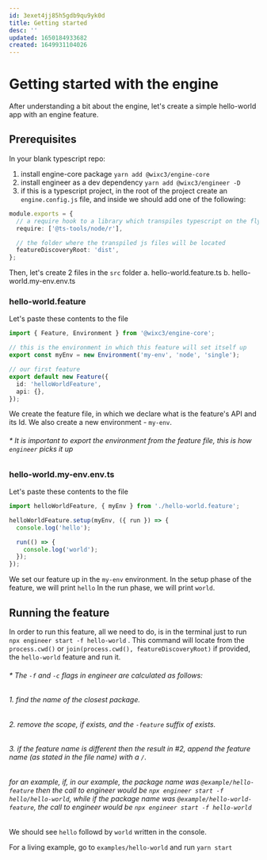 ```yaml
---
id: 3exet4jj85h5gdb9qu9yk0d
title: Getting started
desc: ''
updated: 1650184933682
created: 1649931104026
---
```


# Getting started with the engine

After understanding a bit about the engine, let's create a simple hello-world app with an engine feature.

## Prerequisites

In your blank typescript repo:

1. install engine-core package `yarn add @wixc3/engine-core`
2. install engineer as a dev dependency `yarn add @wixc3/engineer -D`
3. if this is a typescript project, in the root of the project create an `engine.config.js` file, and inside we should add one of the following:

```ts
module.exports = {
  // a require hook to a library which transpiles typescript on the fly
  require: ['@ts-tools/node/r'],

  // the folder where the transpiled js files will be located
  featureDiscoveryRoot: 'dist',
};
```

Then, let's create 2 files in the `src` folder
a. hello-world.feature.ts
b. hello-world.my-env.env.ts

### hello-world.feature

Let's paste these contents to the file

```ts
import { Feature, Environment } from '@wixc3/engine-core';

// this is the environment in which this feature will set itself up
export const myEnv = new Environment('my-env', 'node', 'single');

// our first feature
export default new Feature({
  id: 'helloWorldFeature',
  api: {},
});
```

We create the feature file, in which we declare what is the feature's API and its Id.
We also create a new environment - `my-env`.

###### \* It is important to export the environment from the feature file, this is how `engineer` picks it up

### hello-world.my-env.env.ts

Let's paste these contents to the file

```ts
import helloWorldFeature, { myEnv } from './hello-world.feature';

helloWorldFeature.setup(myEnv, ({ run }) => {
  console.log('hello');

  run(() => {
    console.log('world');
  });
});
```

We set our feature up in the `my-env` environment.
In the setup phase of the feature, we will print `hello`
In the run phase, we will print `world`.

## Running the feature

In order to run this feature, all we need to do, is in the terminal just to run `npx engineer start -f hello-world` .
This command will locate from the `process.cwd()` or `join(process.cwd(), featureDiscoveryRoot)` if provided, the `hello-world` feature and run it.

###### \* The `-f` and `-c` flags in engineer are calculated as follows:

###### 1. find the name of the closest package.

###### 2. remove the scope, if exists, and the `-feature` suffix of exists.

###### 3. if the feature name is different then the result in #2, append the feature name (as stated in the file name) with a `/`.

###### for an example, if, in our example, the package name was `@example/hello-feature` then the call to engineer would be `npx engineer start -f hello/hello-world`, while if the package name was `@example/hello-world-feature`, the call to engineer would be `npx engineer start -f hello-world`

We should see `hello` followd by `world` written in the console.

For a living example, go to `examples/hello-world` and run `yarn start`
